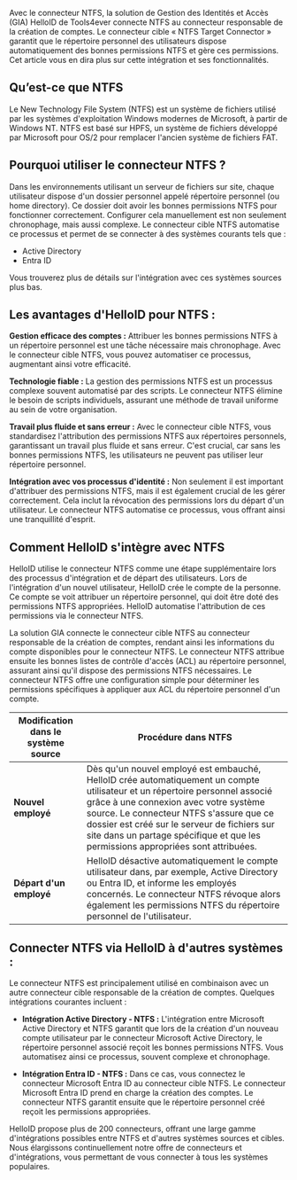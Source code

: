 Avec le connecteur NTFS, la solution de Gestion des Identités et Accès (GIA) HelloID de Tools4ever connecte NTFS au connecteur responsable de la création de comptes. Le connecteur cible « NTFS Target Connector » garantit que le répertoire personnel des utilisateurs dispose automatiquement des bonnes permissions NTFS et gère ces permissions. Cet article vous en dira plus sur cette intégration et ses fonctionnalités.

## Qu’est-ce que NTFS

Le New Technology File System (NTFS) est un système de fichiers utilisé par les systèmes d'exploitation Windows modernes de Microsoft, à partir de Windows NT. NTFS est basé sur HPFS, un système de fichiers développé par Microsoft pour OS/2 pour remplacer l'ancien système de fichiers FAT. 

## Pourquoi utiliser le connecteur NTFS ?

Dans les environnements utilisant un serveur de fichiers sur site, chaque utilisateur dispose d'un dossier personnel appelé répertoire personnel (ou home directory). Ce dossier doit avoir les bonnes permissions NTFS pour fonctionner correctement. Configurer cela manuellement est non seulement chronophage, mais aussi complexe. Le connecteur cible NTFS automatise ce processus et permet de se connecter à des systèmes courants tels que :

*	Active Directory
*	Entra ID

Vous trouverez plus de détails sur l'intégration avec ces systèmes sources plus bas.

## Les avantages d'HelloID pour NTFS :

**Gestion efficace des comptes :** Attribuer les bonnes permissions NTFS à un répertoire personnel est une tâche nécessaire mais chronophage. Avec le connecteur cible NTFS, vous pouvez automatiser ce processus, augmentant ainsi votre efficacité.

**Technologie fiable :** La gestion des permissions NTFS est un processus complexe souvent automatisé par des scripts. Le connecteur NTFS élimine le besoin de scripts individuels, assurant une méthode de travail uniforme au sein de votre organisation.

**Travail plus fluide et sans erreur :** Avec le connecteur cible NTFS, vous standardisez l'attribution des permissions NTFS aux répertoires personnels, garantissant un travail plus fluide et sans erreur. C'est crucial, car sans les bonnes permissions NTFS, les utilisateurs ne peuvent pas utiliser leur répertoire personnel.

**Intégration avec vos processus d'identité :** Non seulement il est important d'attribuer des permissions NTFS, mais il est également crucial de les gérer correctement. Cela inclut la révocation des permissions lors du départ d'un utilisateur. Le connecteur NTFS automatise ce processus, vous offrant ainsi une tranquillité d'esprit.

## Comment HelloID s'intègre avec NTFS 

HelloID utilise le connecteur NTFS comme une étape supplémentaire lors des processus d'intégration et de départ des utilisateurs. Lors de l'intégration d'un nouvel utilisateur, HelloID crée le compte de la personne. Ce compte se voit attribuer un répertoire personnel, qui doit être doté des permissions NTFS appropriées. HelloID automatise l'attribution de ces permissions via le connecteur NTFS.

La solution GIA connecte le connecteur cible NTFS au connecteur responsable de la création de comptes, rendant ainsi les informations du compte disponibles pour le connecteur NTFS. Le connecteur NTFS attribue ensuite les bonnes listes de contrôle d'accès (ACL) au répertoire personnel, assurant ainsi qu'il dispose des permissions NTFS nécessaires. Le connecteur NTFS offre une configuration simple pour déterminer les permissions spécifiques à appliquer aux ACL du répertoire personnel d'un compte.

| Modification dans le système source	| Procédure dans NTFS |
| ----------------------------------- | ------------------- |
| **Nouvel employé** | Dès qu'un nouvel employé est embauché, HelloID crée automatiquement un compte utilisateur et un répertoire personnel associé grâce à une connexion avec votre système source. Le connecteur NTFS s'assure que ce dossier est créé sur le serveur de fichiers sur site dans un partage spécifique et que les permissions appropriées sont attribuées. |
| **Départ d'un employé** | 	HelloID désactive automatiquement le compte utilisateur dans, par exemple, Active Directory ou Entra ID, et informe les employés concernés. Le connecteur NTFS révoque alors également les permissions NTFS du répertoire personnel de l'utilisateur. | 

## Connecter NTFS via HelloID à d'autres systèmes :

Le connecteur NTFS est principalement utilisé en combinaison avec un autre connecteur cible responsable de la création de comptes. Quelques intégrations courantes incluent :

* **Intégration Active Directory - NTFS :** L'intégration entre Microsoft Active Directory et NTFS garantit que lors de la création d'un nouveau compte utilisateur par le connecteur Microsoft Active Directory, le répertoire personnel associé reçoit les bonnes permissions NTFS. Vous automatisez ainsi ce processus, souvent complexe et chronophage.

* **Intégration Entra ID - NTFS :** Dans ce cas, vous connectez le connecteur Microsoft Entra ID au connecteur cible NTFS. Le connecteur Microsoft Entra ID prend en charge la création des comptes. Le connecteur NTFS garantit ensuite que le répertoire personnel créé reçoit les permissions appropriées.

HelloID propose plus de 200 connecteurs, offrant une large gamme d'intégrations possibles entre NTFS et d'autres systèmes sources et cibles. Nous élargissons continuellement notre offre de connecteurs et d'intégrations, vous permettant de vous connecter à tous les systèmes populaires.
